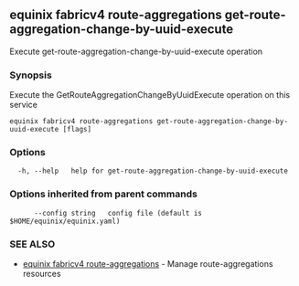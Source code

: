## equinix fabricv4 route-aggregations get-route-aggregation-change-by-uuid-execute

Execute get-route-aggregation-change-by-uuid-execute operation

### Synopsis

Execute the GetRouteAggregationChangeByUuidExecute operation on this service

```
equinix fabricv4 route-aggregations get-route-aggregation-change-by-uuid-execute [flags]
```

### Options

```
  -h, --help   help for get-route-aggregation-change-by-uuid-execute
```

### Options inherited from parent commands

```
      --config string   config file (default is $HOME/equinix/equinix.yaml)
```

### SEE ALSO

* [equinix fabricv4 route-aggregations](equinix_fabricv4_route-aggregations.md)	 - Manage route-aggregations resources

